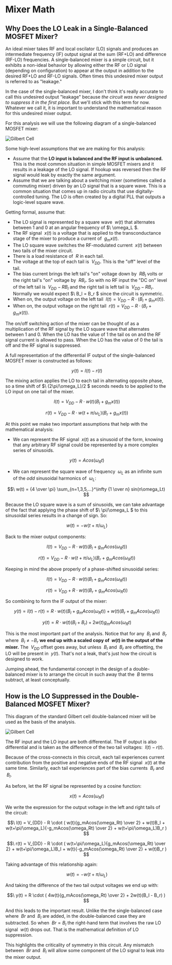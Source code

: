 # Mixer Math

## Why Does the LO Leak in a Single-Balanced MOSFET Mixer?

An ideal mixer takes RF and local oscilator (LO) signals and produces an intermediate frequency (IF) output 
signal at the sum (RF+LO) and difference (RF-LO) frequencies. 
A single-balanced mixer is a simple circuit, but it exhibits a non-ideal behavior by allowing either the RF or LO 
signal (depending on configuration) to 
appear at the output in addition to the desired RF+LO and RF-LO signals. Often times this undesired mixer output 
is referred to as "leakage."

In the case of the single-balanced mixer, I don't think it's really accurate to call this undesired output 
"leakage" because _the circuit was never designed to suppress it in the first place._ But we'll stick with this
term for now. Whatever we call it, it is important to understand the mathematical reason for this undesired mixer output.

For this analysis we will use the following diagram of a single-balanced MOSFET mixer:

![Gilbert Cell](IMG_0956.jpg)

Some high-level assumptions that we are making for this analysis:

* Assume that the **LO input is balanced and the RF input is unbalanced.** This is the most common situation
in simple MOSFET mixers and it results in a leakage of the LO signal. If hookup was reversed then the RF signal 
would leak by exactly the same argument.
* Assume that we are talking about a switching mixer (sometimes called a commuting mixer) driven by an LO signal 
that is a square wave.  This is a common situation that comes up in radio circuits that use digitally-controlled 
tuning.  The LO is often created by a digital PLL that outputs a logic-level square wave.

Getting formal, assume that:

* The LO signal is represented by a square wave $\ w(t)$ that alternates between 1 and 0 at an angular
frequency of $\ \omega_L $. 
* The RF signal $\ x(t)$ is a voltage that is applied to the transconductance stage of the mixer to produce a current of $\ g_mx(t)$.
* The LO square wave switches the RF-modulated current $\ x(t)$ between two tails of the mixer circuit.
* There is a load resistance of $\ R$ in each tail.  
* The voltage at the top of each tail is $\ V_{DD}$. This is the "off" level of the tail.
* The bias current brings the left tail's "on" voltage down by $\ RB_{l}$ volts or the right tail's "on" voltage by $\ RB_{r}$.  So 
with no RF input the "DC on" level of the left tail is $\ V_{DD} - RB_l$ and the right tail is left tail is $\ V_{DD} - RB_r$.  Normally 
we would expect $\ B_l = B_r $ since the circuit is symmetric.
* When on, the output voltage on the left tail $\ l(t) = V_{DD} - R \cdot ( B_l + g_mx(t))$.
* When on, the output voltage on the right tail $\ r(t) = V_{DD} - R \cdot ( B_r + g_mx(t))$.

The on/off switching action of the mixer can be thought of as a multiplication of the RF signal by the LO square wave 
that alternates between 1 and 0.  When the LO 
has the value of 1 the tail os on and the RF signal current is allowed to pass.  When the LO has the value of 0 the tail 
is off and the RF signal is suppressed.

A full representation of the differential IF output of the single-balanced MOSFET mixer is constructed as follows:

$$\ y(t) = l(t) - r(t)$$

The mixing action applies the LO to each tail in alternating opposite phase, so a time shift of $\ (2\pi/\omega_L)/2 $ seconds needs to 
be applied to the LO input on one tail of the mixer.

$$\ l(t) = V_{DD} - R \cdot w(t) ( B_l + g_mx(t) )$$

$$\ r(t) = V_{DD} - R \cdot w(t + \pi/\omega_L) (B_r + g_mx(t))$$

At this point we make two important assumptions that help with the mathematical analysis:

* We can represent the RF signal $\ x(t)$ as a sinusoid of the form, knowing that any arbitrary RF signal could be represented by a more complex series of sinusoids.

$$\ y(t) = A cos(\omega_Rt)$$

* We can represent the square wave of frequency $\ \omega_L$ as an infinite sum of the *odd* sinusoidal harmonics of $\ \omega_L$:

$$\ w(t) = {4 \over \pi} \sum_{n=1,3,5,...}^\infty {1 \over n} sin(n\omega_Lt) $$

Because the LO square wave is a sum of sinusoids, we can take advantage of the fact that applying the phase shift of $\ \pi/\omega_L $ to 
this sinusoidal series results in a change of sign. So:

$$\ w(t) = -w(t + \pi/\omega_L) $$

Back to the mixer output components:

$$\ l(t) = V_{DD} - R \cdot w(t) (B_l + g_mAcos(\omega_Rt)) $$

$$\ r(t) = V_{DD} - R \cdot w(t + \pi/\omega_L) (B_r + g_mAcos(\omega_Rt)) $$

Keeping in mind the above properly of a phase-shifted sinusoidal series:

$$\ l(t) = V_{DD} - R \cdot w(t) (B_l + g_mAcos(\omega_Rt)) $$

$$\ r(t) = V_{DD} + R \cdot w(t) (B_r + g_mAcos(\omega_Rt)) $$

So combining to form the IF output of the mixer:

$$\ y(t) = l(t) - r(t) = R \cdot w(t) (B_l + g_mAcos(\omega_Rt)) + w(t) (B_r + g_mAcos(\omega_Rt)) $$

$$\ y(t) = R \cdot w(t) (B_l + B_r) + 2 w(t) g_mAcos(\omega_Rt) $$

This is the most important part of the analysis. Notice that for any $\ B_l$ and $\ B_r$ where $\ B_l \neq -B_r$ **we end up with a 
scaled copy of $\ w(t)$ in the output of the mixer.**  The $\ V_{DD}$ offset goes away, but unless $\ B_l$ and $\ B_r$ are offsetting, the
LO will be present in $\ y(t)$.  That's not a leak, that's just how the circuit is designed to work.

Jumping ahead, the fundamental concept in the design of a double-balanced mixer is to arrange the circuit in such away that 
the $\ B$ terms subtract, at least conceptually. 

## How is the LO Suppressed in the Double-Balanced MOSFET Mixer?

This diagram of the standard Gilbert cell double-balanced mixer will be used as the basis
of the analysis.

![Gilbert Cell](IMG_0955.jpg)

The RF input and the LO input are both differential.  The IF output is also differential 
and is taken as the difference of the two tail voltages: $\ l(t) - r(t)$.

Because of the cross-connects in this circuit, each tail experiences current contribution 
from the positive and negative ends of the RF signal $\ x(t)$ at the same time. Similarly, each 
tail experiences part of the bias currents $\ B_r$ and $\ B_l$.

As before, let the RF signal be represented by a cosine function:

$$\ x(t) = Acos(\omega_Rt) $$

We write the expression for the output voltage in the left and right tails of the circuit:

$$\ l(t) = V_{DD} - R \cdot ( w(t){g_mAcos(\omega_Rt) \over 2} + w(t)B_l + w(t+\pi/\omega_L){-g_mAcos(\omega_Rt) \over 2} + w(t+\pi/\omega_L)B_r ) $$

$$\ r(t) = V_{DD} - R \cdot ( w(t+\pi/\omega_L){g_mAcos(\omega_Rt) \over 2} + w(t+\pi/\omega_L)B_l + w(t){-g_mAcos(\omega_Rt) \over 2} + w(t)B_r ) $$

Taking advantage of this relationship again:

$$\ w(t) = -w(t + \pi/\omega_L) $$

And taking the difference of the two tail output voltages we end up with:

$$\ y(t) = R \cdot ( 4w(t){g_mAcos(\omega_Rt) \over 2} + 2w(t)(B_l - B_r) ) $$

And this leads to the important result.  Unlike the the single-balanced case where $\ Br$ and $\ B_l$ are added, 
in the double-balanced case they are subtracted.  So when $\ Br = B_l$ the right-hand term that involves the 
raw LO signal $\ w(t)$ drops out.  That is the mathematical definition of LO suppression.

This highlights the criticality of symmetry in this circuit. Any mismatch between $\ Br$ and $\ B_l$ will allow 
some component of the LO signal to leak into the mixer output.








